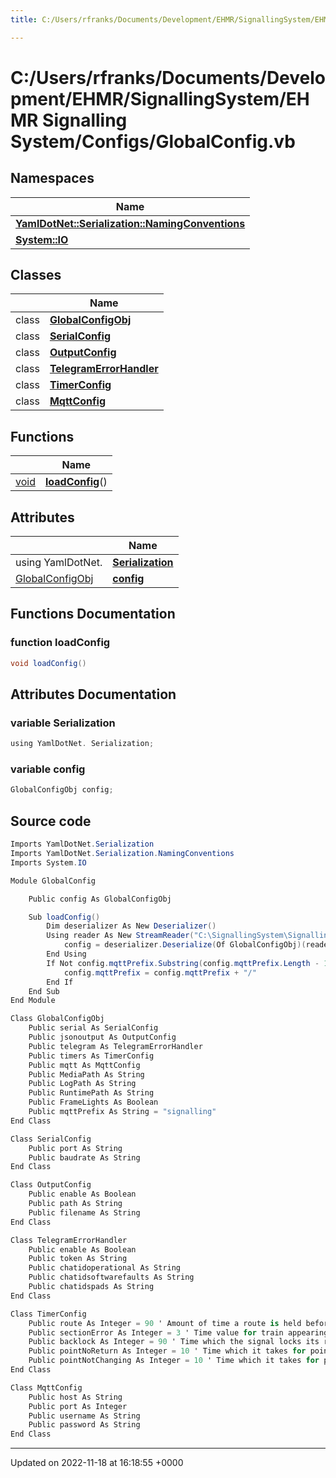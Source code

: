```yaml
---
title: C:/Users/rfranks/Documents/Development/EHMR/SignallingSystem/EHMR Signalling System/Configs/GlobalConfig.vb

---
```


# C:/Users/rfranks/Documents/Development/EHMR/SignallingSystem/EHMR Signalling System/Configs/GlobalConfig.vb



## Namespaces

| Name           |
| -------------- |
| **[YamlDotNet::Serialization::NamingConventions](/SignallingSystem-doc/mainsystem/Namespaces/namespaceYamlDotNet_1_1Serialization_1_1NamingConventions/)**  |
| **[System::IO](/SignallingSystem-doc/mainsystem/Namespaces/namespaceSystem_1_1IO/)**  |

## Classes

|                | Name           |
| -------------- | -------------- |
| class | **[GlobalConfigObj](/SignallingSystem-doc/mainsystem/Classes/classGlobalConfigObj/)**  |
| class | **[SerialConfig](/SignallingSystem-doc/mainsystem/Classes/classSerialConfig/)**  |
| class | **[OutputConfig](/SignallingSystem-doc/mainsystem/Classes/classOutputConfig/)**  |
| class | **[TelegramErrorHandler](/SignallingSystem-doc/mainsystem/Classes/classTelegramErrorHandler/)**  |
| class | **[TimerConfig](/SignallingSystem-doc/mainsystem/Classes/classTimerConfig/)**  |
| class | **[MqttConfig](/SignallingSystem-doc/mainsystem/Classes/classMqttConfig/)**  |

## Functions

|                | Name           |
| -------------- | -------------- |
| [void](/SignallingSystem-doc/mainsystem/Files/SerialPixelLeds_8vb/#variable-void) | **[loadConfig](/SignallingSystem-doc/mainsystem/Files/GlobalConfig_8vb/#function-loadconfig)**() |

## Attributes

|                | Name           |
| -------------- | -------------- |
| ﻿using YamlDotNet. | **[Serialization](/SignallingSystem-doc/mainsystem/Files/GlobalConfig_8vb/#variable-serialization)**  |
| [GlobalConfigObj](/SignallingSystem-doc/mainsystem/Classes/classGlobalConfigObj/) | **[config](/SignallingSystem-doc/mainsystem/Files/GlobalConfig_8vb/#variable-config)**  |


## Functions Documentation

### function loadConfig

```csharp
void loadConfig()
```



## Attributes Documentation

### variable Serialization

```csharp
﻿using YamlDotNet. Serialization;
```


### variable config

```csharp
GlobalConfigObj config;
```



## Source code

```csharp
Imports YamlDotNet.Serialization
Imports YamlDotNet.Serialization.NamingConventions
Imports System.IO

Module GlobalConfig

    Public config As GlobalConfigObj

    Sub loadConfig()
        Dim deserializer As New Deserializer()
        Using reader As New StreamReader("C:\SignallingSystem\Signalling.yml")
            config = deserializer.Deserialize(Of GlobalConfigObj)(reader)
        End Using
        If Not config.mqttPrefix.Substring(config.mqttPrefix.Length - 1) = "/" Then
            config.mqttPrefix = config.mqttPrefix + "/"
        End If
    End Sub
End Module

Class GlobalConfigObj
    Public serial As SerialConfig
    Public jsonoutput As OutputConfig
    Public telegram As TelegramErrorHandler
    Public timers As TimerConfig
    Public mqtt As MqttConfig
    Public MediaPath As String
    Public LogPath As String
    Public RuntimePath As String
    Public FrameLights As Boolean
    Public mqttPrefix As String = "signalling"
End Class

Class SerialConfig
    Public port As String
    Public baudrate As String
End Class

Class OutputConfig
    Public enable As Boolean
    Public path As String
    Public filename As String
End Class

Class TelegramErrorHandler
    Public enable As Boolean
    Public token As String
    Public chatidoperational As String
    Public chatidsoftwarefaults As String
    Public chatidspads As String
End Class

Class TimerConfig
    Public route As Integer = 90 ' Amount of time a route is held before timing out
    Public sectionError As Integer = 3 ' Time value for train appearing right before signal
    Public backlock As Integer = 90 ' Time which the signal locks its route until either released or timed out.
    Public pointNoReturn As Integer = 10 ' Time which it takes for points to declare no return
    Public pointNotChanging As Integer = 10 ' Time which it takes for points to declare not changing
End Class

Class MqttConfig
    Public host As String
    Public port As Integer
    Public username As String
    Public password As String
End Class
```


-------------------------------

Updated on 2022-11-18 at 16:18:55 +0000
